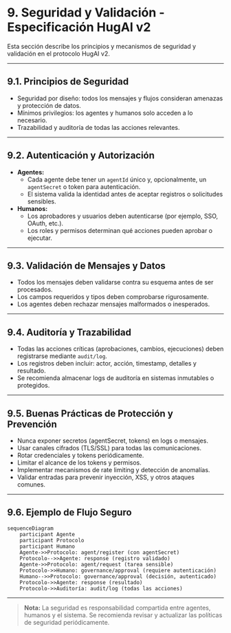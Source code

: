 # 9. Seguridad y Validación - Especificación HugAI v2

Esta sección describe los principios y mecanismos de seguridad y validación en el protocolo HugAI v2.

---

## 9.1. Principios de Seguridad

- Seguridad por diseño: todos los mensajes y flujos consideran amenazas y protección de datos.
- Mínimos privilegios: los agentes y humanos solo acceden a lo necesario.
- Trazabilidad y auditoría de todas las acciones relevantes.

---

## 9.2. Autenticación y Autorización

- **Agentes:**
  - Cada agente debe tener un `agentId` único y, opcionalmente, un `agentSecret` o token para autenticación.
  - El sistema valida la identidad antes de aceptar registros o solicitudes sensibles.
- **Humanos:**
  - Los aprobadores y usuarios deben autenticarse (por ejemplo, SSO, OAuth, etc.).
  - Los roles y permisos determinan qué acciones pueden aprobar o ejecutar.

---

## 9.3. Validación de Mensajes y Datos

- Todos los mensajes deben validarse contra su esquema antes de ser procesados.
- Los campos requeridos y tipos deben comprobarse rigurosamente.
- Los agentes deben rechazar mensajes malformados o inesperados.

---

## 9.4. Auditoría y Trazabilidad

- Todas las acciones críticas (aprobaciones, cambios, ejecuciones) deben registrarse mediante `audit/log`.
- Los registros deben incluir: actor, acción, timestamp, detalles y resultado.
- Se recomienda almacenar logs de auditoría en sistemas inmutables o protegidos.

---

## 9.5. Buenas Prácticas de Protección y Prevención

- Nunca exponer secretos (agentSecret, tokens) en logs o mensajes.
- Usar canales cifrados (TLS/SSL) para todas las comunicaciones.
- Rotar credenciales y tokens periódicamente.
- Limitar el alcance de los tokens y permisos.
- Implementar mecanismos de rate limiting y detección de anomalías.
- Validar entradas para prevenir inyección, XSS, y otros ataques comunes.

---

## 9.6. Ejemplo de Flujo Seguro

```mermaid
sequenceDiagram
    participant Agente
    participant Protocolo
    participant Humano
    Agente->>Protocolo: agent/register (con agentSecret)
    Protocolo-->>Agente: response (registro validado)
    Agente->>Protocolo: agent/request (tarea sensible)
    Protocolo->>Humano: governance/approval (requiere autenticación)
    Humano-->>Protocolo: governance/approval (decisión, autenticado)
    Protocolo->>Agente: response (resultado)
    Protocolo->>Auditoría: audit/log (todas las acciones)
```

---

> **Nota:** La seguridad es responsabilidad compartida entre agentes, humanos y el sistema. Se recomienda revisar y actualizar las políticas de seguridad periódicamente. 